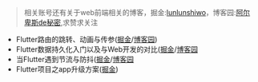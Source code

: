 > 相关账号还有关于web前端相关的博客，掘金:[lunlunshiwo](https://juejin.im/user/5a3782085188252bca04f77f/posts)，博客园:[阿尔卑斯de秘密](https://www.cnblogs.com/lunlunshiwo/),求赞求关注

- Flutter路由的跳转、动画与传参([掘金](https://juejin.im/post/5bf61caee51d45194266abc0)/[博客园](https://www.cnblogs.com/lunlunshiwo/p/9999915.html))
- Flutter数据持久化入门以及与Web开发的对比([掘金](https://juejin.im/post/5bf7b4a06fb9a049db72c756)/[博客园](https://www.cnblogs.com/lunlunshiwo/p/10008193.html)
- 当Flutter遇到节流与防抖([掘金](https://juejin.im/post/5c32f4d0f265da615304ed31)/[博客园](https://www.cnblogs.com/lunlunshiwo/p/10233185.html)
- Flutter项目之app升级方案([掘金](https://juejin.im/post/5c418fd6e51d45299a089ea0))